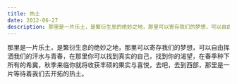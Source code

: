```yaml
---
title: 热土
date: 2012-06-27
description: 那里是一片乐土，是繁衍生息的绝妙之地，那里可以寄存我们的梦想，可以自由挥洒我们的汗水与青春
---
```


那里是一片乐土，是繁衍生息的绝妙之地，那里可以寄存我们的梦想，可以自由挥洒我们的汗水与青春，在那里你可以找到真实的自己，找到你的渴望，在春季种下所有的希冀，秋季来临你就将收获丰硕的果实与喜悦，去吧，去到西部，那里是一片等待着我们去开拓的热土。